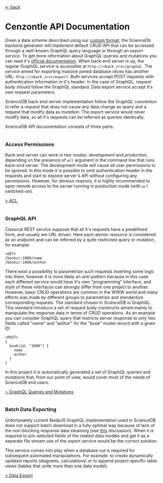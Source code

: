 [ &larr; back](README.md)
<br/>
# Cenzontle API Documentation

Given a data scheme described using our [custom format](setup_data_scheme.md), the ScienceDb backend generator will implement default CRUD API that can be accessed through a well-known GraphQL query language or through an *export service*. To get more information about GraphQL queries and mutations you can read it's [official documentation](https://graphql.org/learn/queries/). When back-end server is up, the regular GraphQL service is accessible at `http://<back_srv>/graphql`. The service aimed for exporting massive joined database slices has another URL: `http://<back_srv>/export`. Both services accept POST requests with authentication information in it's header. In the case of GraphQL, request body should follow the GraphQL standard. Data export service accept it's own request parameters.

ScienceDB back-end server implementation follow the GraphQL convention to refer a request that does not cause any data change as *query* and a request that modify data as *mutation*. The export service would never modify data, so all it's requests can be referred as queries identically.

ScienceDB API documentation consists of three parts:
<br/><br/>

### Access Permissions

Back-end server can work in two modes: *development* and *production*, depending on the presence of `acl` argument in the command line that runs back-end server. The development mode will cause all user permissions to be ignored. In this mode it is possible to omit authentication header in the requests and start to explore server's API without configuring any permissions. However, for obvious reasons, it is highly recommended to open remote access to the server running in production mode (with `acl` switched-*on*).

[ > ACL](api_acl.md)
<br/><br/>
### GraphQL API

Classical REST service suppose that all it's requests have a predefined form, and usually are URL driven. Here each atomic resource is considered as an *endpoint* and can be referred by a quite restricted query or mutation, for example:
```
<GET>
/books/:1000/name
/books/:1000/author
```  
There exist a possibility to parametrize such requests inserting some logic into them, however it is more likely an *anti-pattern* because in this case each different service would have it's own "programming" interface, and style of these interfaces can strongly differ from one project to another. However, basic CRUD operations are common in the WWW world and many efforts was made by different groups to parametrize and standardize corresponding requests. The standard chosen in ScienceDB is GraphQL. This standard introduce a set of request body constructs aimed mainly to manipulate the response data in terms of CRUD operations. As an example you can consider GraphQL query that restricts server response to only two fields called "name" and "author" for the "book" model record with a given ID:

```
<POST>
{
  book(id: "1000") {
    name
    author
  }
}
```

In this project it is automatically generated a set of GraphQL queries and mutations that, from our point of view, would cover most of the needs of ScienceDB end users.

[ > GraphQL Queries and Mutations](api_graphql.md)
<br/><br/>
### Batch Data Exporting

Unfortunately current NodeJS GraphQL implementation used in ScienceDB does not support batch download in a fully optimal way because of lack of the non-blocking response data steaming (see [this](https://github.com/graphql/graphql-js/issues/1537) discussion). When it is required to join selected fields of the related data models and get it as a separate file stream use of the *export* service would be the correct solution.

This service comes into play when a database cut is required for subsequent automated manipulations. For example: to create dynamically updated reports (diagrams, calculations) or to append project specific table *views* (tables that unite more than one data model).

[ > Data Export](api_export.md)
